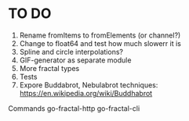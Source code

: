 # TO DO

1. Rename fromItems to fromElements (or channel?)
1. Change to float64 and test how much slowerr it is
3. Spline and circle interpolations?
4. GIF-generator as separate module
5. More fractal types
6. Tests
7. Expore Buddabrot, Nebulabrot techniques: https://en.wikipedia.org/wiki/Buddhabrot

Commands
    go-fractal-http
    go-fractal-cli